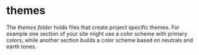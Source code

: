 # themes
The *themes folder* holds files that create project specific themes. For example one section of your site might use a color scheme with primary colors, while another section builds a color scheme based on neutrals and earth tones.
